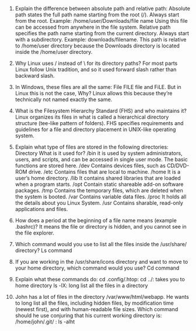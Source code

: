 1.	Explain the difference between absolute path and relative path:
Absolute path states the full path name starting from the root (/). Always start from the root. Example: /home/user/Downloads/file name
Using this file can be accessed from anywhere in the file system.
Relative path specifies the path name starting from the current directory. Always start with a subdirectory. Example: downloads/filename.
This path is relative to /home/user directory because the Downloads directory is located inside the /home/user directory.
2.	Why Linux uses / instead of \ for its directory paths?
For most parts Linux follow Unix tradition, and so it used forward slash rather than backward slash.

3.	In Windows, these files are all the same: File FILE file and FiLE. But in Linux this is not the case, Why?
Linux allows this because they’re technically not named exactly the same. 
4.	What is the Filesystem Hierarchy Standard (FHS) and who maintains it?
Linux organizes its files in what is called a hierarchical directory structure (tee-like pattern of folders). FHS specifies requirements and guidelines for a file and directory placement in UNIX-like operating system.
5.	Explain what type of files are stored in the following directories:
Directory	What is it used for?
/bin	it is used by system administrators, users, and scripts, and can be accessed in single user mode. The basic functions are stored here. 
/dev	Contains devices files, such as CD/DVD-ROM drive.
/etc	Contains files that are local to machine.
/home	It is a user’s home directory.
/lib	It contains shared libraries that are loaded when a program starts.
/opt	Contain static shareable add-on software packages.
/tmp	Contains the temporary files, which are deleted when the system is booted.
/var	Contains variable data files.
/proc	It holds all the details about you Linux System. 
/usr	Contains sharable, read-only applications and files.
6.	How does a period at the beginning of a file name means (example .bashrc)?
It means the file or directory is hidden, and you cannot see in the file explorer.
7.	Which command would you use to list all the files inside the /usr/share/ directory?
Ls command
8.	If you are working in the /usr/share/icons directory and want to move to your home directory, which command would you use?
Cd command
9.	Explain what these commands do:
cd .config/.htop: 
cd ../: takes you to home directory
ls -lX: long list all the files in a directory

10.	John has a lot of files in the directory /var/www/html/webapp. He wants to long list all the files, including hidden files, by modification time (newest first), and with human-readable file sizes. Which command should he use conjuring that his current working directory is:
/home/john/.git/ : ls -alht 

